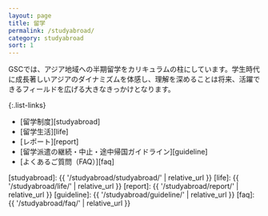 ```yaml
---
layout: page
title: 留学
permalink: /studyabroad/
category: studyabroad
sort: 1
---
```



GSCでは、アジア地域への半期留学をカリキュラムの柱にしています。学生時代に成長著しいアジアのダイナミズムを体感し、理解を深めることは将来、活躍できるフィールドを広げる大きなきっかけとなります。

{:.list-links}
*   [留学制度][studyabroad]
*   [留学生活][life]
*   [レポート][report]
*   [留学派遣の継続・中止・途中帰国ガイドライン][guideline]
*   [よくあるご質問（FAQ）][faq]

[studyabroad]: {{ '/studyabroad/studyabroad/' | relative_url }}
[life]: {{ '/studyabroad/life/' | relative_url }}
[report]: {{ '/studyabroad/report/' | relative_url }}
[guideline]: {{ '/studyabroad/guideline/' | relative_url }}
[faq]: {{ '/studyabroad/faq/' | relative_url }}
